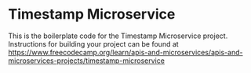 # Timestamp Microservice

This is the boilerplate code for the Timestamp Microservice project. Instructions for building your project can be found at https://www.freecodecamp.org/learn/apis-and-microservices/apis-and-microservices-projects/timestamp-microservice

